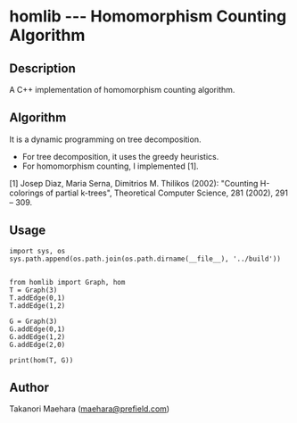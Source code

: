 # homlib --- Homomorphism Counting Algorithm

## Description

A C++ implementation of homomorphism counting algorithm.

## Algorithm

It is a dynamic programming on tree decomposition.

- For tree decomposition, it uses the greedy heuristics.
- For homomorphism counting, I implemented [1]. 

[1] Josep Diaz, Maria Serna, Dimitrios M. Thilikos (2002): "Counting H-colorings of partial k-trees", Theoretical Computer Science, 281 (2002), 291 – 309.

## Usage

````
import sys, os
sys.path.append(os.path.join(os.path.dirname(__file__), '../build'))


from homlib import Graph, hom
T = Graph(3)
T.addEdge(0,1)
T.addEdge(1,2)

G = Graph(3)
G.addEdge(0,1)
G.addEdge(1,2)
G.addEdge(2,0)

print(hom(T, G))
````

## Author

Takanori Maehara (maehara@prefield.com)
